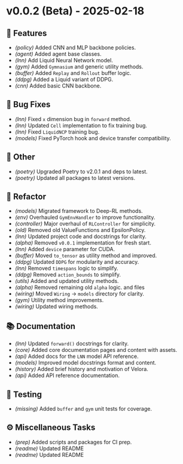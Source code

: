 # v0.0.2 (Beta) - 2025-02-18

## 🚀 Features

- *(policy)* Added CNN and MLP backbone policies.
- *(agent)* Added agent base classes.
- *(lnn)* Add Liquid Neural Network model.
- *(gym)* Added `Gymnasium` and generic utility methods.
- *(buffer)* Added `Replay` and `Rollout` buffer logic.
- *(ddpg)* Added a Liquid variant of DDPG.
- *(cnn)* Added basic CNN backbone.

## 🐛 Bug Fixes

- *(lnn)* Fixed `x` dimension bug in `forward` method.
- *(lnn)* Updated `Cell` implementation to fix training bug.
- *(lnn)* Fixed `LiquidNCP` training bug.
- *(models)* Fixed PyTorch hook and device transfer compatibility.

## 💼 Other

- *(poetry)* Upgraded Poetry to v2.0.1 and deps to latest.
- *(poetry)* Updated all packages to latest versions.

## 🚜 Refactor

- *(models)* Migrated framework to Deep-RL methods.
- *(env)* Overhauled `GymEnvHandler` to improve functionality.
- *(controller)* Major overhaul of `RLController` for simplicity.
- *(old)* Removed old ValueFunctions and EpsilonPolicy.
- *(lnn)* Updated project code and docstrings for clarity.
- *(alpha)* Removed `v0.0.1` implementation for fresh start.
- *(lnn)* Added `device` parameter for CUDA.
- *(buffer)* Moved `to_tensor` as utility method and improved.
- *(ddpg)* Updated `DDPG` for modularity and accuracy.
- *(lnn)* Removed `timespans` logic to simplify.
- *(ddpg)* Removed `action_bounds` to simplify.
- *(utils)* Added and updated utility methods.
- *(alpha)* Removed remaining old `alpha` logic. and files
- *(wiring)* Moved `Wiring` -> `models` directory for clarity.
- *(gym)* Utility method improvements.
- *(wiring)* Updated wiring methods.

## 📚 Documentation

- *(lnn)* Updated `forward()` docstrings for clarity.
- *(core)* Added core documentation pages and content with assets.
- *(api)* Added docs for the `LNN` model API reference.
- *(models)* Improved model docstrings format and content.
- *(history)* Added brief history and motivation of Velora.
- *(api)* Added API reference documentation.

## 🧪 Testing

- *(missing)* Added `buffer` and `gym` unit tests for coverage.

## ⚙️ Miscellaneous Tasks

- *(prep)* Added scripts and packages for CI prep.
- *(readme)* Updated README
- *(readme)* Updated README
